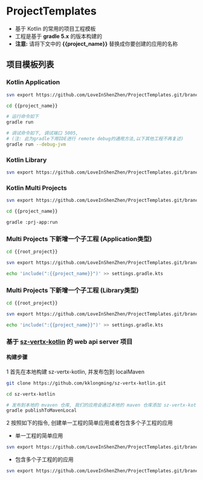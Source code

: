 # ProjectTemplates
* 基于 Kotlin 的常用的项目工程模板
* 工程是基于 **gradle 5.x** 的版本构建的
* **注意:** 请将下文中的 **{{project_name}}** 替换成你要创建的应用的名称

## 项目模板列表

### Kotlin Application
```bash
svn export https://github.com/LoveInShenZhen/ProjectTemplates.git/branches/v2.0.0/kotlin-app {{project_name}}

cd {{project_name}}

# 运行命令如下
gradle run

# 调试命令如下, 调试端口 5005, 
# (注: 此为gradle下用IDE进行 remote debug的通用方法,以下其他工程不再复述)
gradle run --debug-jvm

```

### Kotlin Library
```bash
svn export https://github.com/LoveInShenZhen/ProjectTemplates.git/branches/v2.0.0/kotlin-lib {{project_name}}

```

### Kotlin Multi Projects
```bash
svn export https://github.com/LoveInShenZhen/ProjectTemplates.git/branches/v2.0.0/kotlin-multi-project {{project_name}}

cd {{project_name}}

gradle :prj-app:run

```

### Multi Projects 下新增一个子工程 (Application类型)
```bash
cd {{root_project}}

svn export https://github.com/LoveInShenZhen/ProjectTemplates.git/branches/v2.0.0/empty-app {{project_name}}

echo 'include(":{{project_name}}")' >> settings.gradle.kts

```

### Multi Projects 下新增一个子工程 (Library类型)
```bash
cd {{root_project}}

svn export https://github.com/LoveInShenZhen/ProjectTemplates.git/branches/v2.0.0/empty-lib {{project_name}}

echo 'include(":{{project_name}}")' >> settings.gradle.kts

```

### 基于 [sz-vertx-kotlin](https://github.com/LoveInShenZhen/sz-vertx-kotlin) 的 web api server 项目


#### 构建步骤

1 首先在本地构建 sz-vertx-kotlin, 并发布包到 localMaven

```bash
git clone https://github.com/kklongming/sz-vertx-kotlin.git

cd sz-vertx-kotlin

# 发布到本地的 mvaven 仓库, 我们的应用会通过本地的 maven 仓库添加 sz-vertx-kotlin 的依赖jar包
gradle publishToMavenLocal 

```

2 按照如下的指令, 创建单一工程的简单应用或者包含多个子工程的应用

* 单一工程的简单应用
```bash
svn export https://github.com/LoveInShenZhen/ProjectTemplates.git/branches/v2.0.0/vertx-web-simple {{project_name}}
```

* 包含多个子工程的的应用
```bash
svn export https://github.com/LoveInShenZhen/ProjectTemplates.git/branches/v2.0.0/vertx-web-mutli {{project_name}}
```
